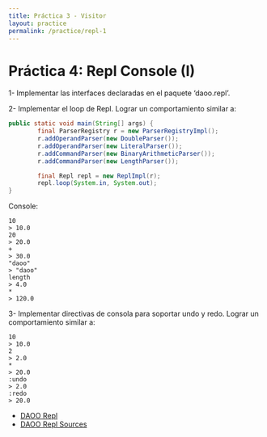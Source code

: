 ```yaml
---
title: Práctica 3 - Visitor
layout: practice
permalink: /practice/repl-1
---
```


# Práctica 4: Repl Console (I)

1- Implementar las interfaces declaradas en el paquete ‘daoo.repl’.

2- Implementar el loop de Repl. Lograr un comportamiento similar a:

```java
public static void main(String[] args) {
        final ParserRegistry r = new ParserRegistryImpl();
        r.addOperandParser(new DoubleParser());
        r.addOperandParser(new LiteralParser());
        r.addCommandParser(new BinaryArithmeticParser());
        r.addCommandParser(new LengthParser());

        final Repl repl = new ReplImpl(r);
        repl.loop(System.in, System.out);
}
```

Console:

```
10
> 10.0
20
> 20.0
+
> 30.0
"daoo"
> "daoo"
length
> 4.0
*
> 120.0
```

3- Implementar directivas de consola para soportar undo y redo. Lograr un comportamiento similar a:

```
10
> 10.0
2
> 2.0
*
> 20.0
:undo
> 2.0
:redo
> 20.0
```

- [DAOO Repl](../3-structural/daoo-repl.jar)
- [DAOO Repl Sources](../3-structural/daoo-repl-src.jar)
